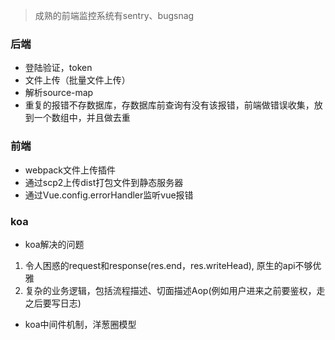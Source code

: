 
> 成熟的前端监控系统有sentry、bugsnag

### 后端
* 登陆验证，token
* 文件上传（批量文件上传）
* 解析source-map
* 重复的报错不存数据库，存数据库前查询有没有该报错，前端做错误收集，放到一个数组中，并且做去重

### 前端
* webpack文件上传插件
* 通过scp2上传dist打包文件到静态服务器
* 通过Vue.config.errorHandler监听vue报错



### koa
* koa解决的问题
 1. 令人困惑的request和response(res.end，res.writeHead), 原生的api不够优雅
 2. 复杂的业务逻辑，包括流程描述、切面描述Aop(例如用户进来之前要鉴权，走之后要写日志)
* koa中间件机制，洋葱圈模型